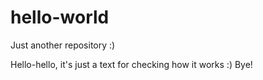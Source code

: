 # hello-world
Just another repository :)

Hello-hello, it's just a text for checking how it works :)
Bye!
